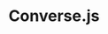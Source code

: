 ---
codehost: https://github.com/https://github.com/conversejs
logohandle: conversejs
sort: conversejs
title: Converse.js
website: https://conversejs.org/
---